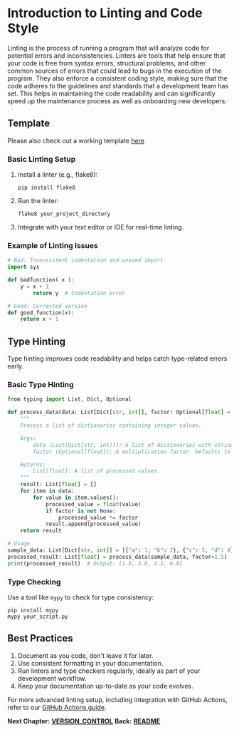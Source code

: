 # Introduction to Linting and Code Style

Linting is the process of running a program that will analyze code for potential errors and inconsistencies. Linters are tools that help ensure that your code is free from syntax errors, structural problems, and other common sources of errors that could lead to bugs in the execution of the program. They also enforce a consistent coding style, making sure that the code adheres to the guidelines and standards that a development team has set. This helps in maintaining the code readability and can significantly speed up the maintenance process as well as onboarding new developers.

## Template

Please also check out a working template [here](https://github.com/basf/cheminformatics_ci_cd_template)

### Basic Linting Setup

1. Install a linter (e.g., flake8):
   ```
   pip install flake8
   ```

2. Run the linter:
   ```
   flake8 your_project_directory
   ```

3. Integrate with your text editor or IDE for real-time linting.

### Example of Linting Issues

```python
# Bad: Inconsistent indentation and unused import
import sys

def badfunction( x ):
    y = x + 1
        return y  # Indentation error

# Good: Corrected version
def good_function(x):
    return x + 1
```

## Type Hinting

Type hinting improves code readability and helps catch type-related errors early.

### Basic Type Hinting

```python
from typing import List, Dict, Optional

def process_data(data: List[Dict[str, int]], factor: Optional[float] = None) -> List[float]:
    """
    Process a list of dictionaries containing integer values.

    Args:
        data (List[Dict[str, int]]): A list of dictionaries with string keys and integer values.
        factor (Optional[float]): A multiplication factor. Defaults to None.

    Returns:
        List[float]: A list of processed values.
    """
    result: List[float] = []
    for item in data:
        for value in item.values():
            processed_value = float(value)
            if factor is not None:
                processed_value *= factor
            result.append(processed_value)
    return result

# Usage
sample_data: List[Dict[str, int]] = [{"a": 1, "b": 2}, {"c": 3, "d": 4}]
processed_result: List[float] = process_data(sample_data, factor=1.5)
print(processed_result)  # Output: [1.5, 3.0, 4.5, 6.0]
```

### Type Checking

Use a tool like `mypy` to check for type consistency:

```
pip install mypy
mypy your_script.py
```

## Best Practices

1. Document as you code, don't leave it for later.
2. Use consistent formatting in your documentation.
3. Run linters and type checkers regularly, ideally as part of your development workflow.
4. Keep your documentation up-to-date as your code evolves.

For more advanced linting setup, including integration with GitHub Actions, refer to our [GitHub Actions guide](./ADVANCED_CI_CD.md).

__Next Chapter:__ [__VERSION_CONTROL__](/VERSION_CONTROL.md)
__Back:__ [__README__](/README.md)